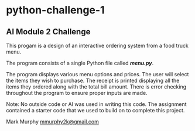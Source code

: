 # python-challenge-1
## AI Module 2 Challenge

This progam is a design of an interactive ordering system from a food truck menu.

The program consists of a single Python file called ***menu.py***.

The program displays various menu options and prices. The user will select the items they wish to purchase. The receipt is printed displaying all the items they ordered along with the total bill amount. There is error checking throughout the program to ensure proper inputs are made. 

Note: No outside code or AI was used in writing this code. The assignment contained a starter code that we used to build on to complete this project. 

Mark Murphy  mmurphy2k@gmail.com

